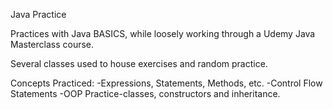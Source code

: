 Java Practice

Practices with Java BASICS, while loosely working through a Udemy Java Masterclass course. 

Several classes used to house exercises and random practice. 

Concepts Practiced: 
-Expressions, Statements, Methods, etc. 
-Control Flow Statements
-OOP Practice-classes, constructors and inheritance.

